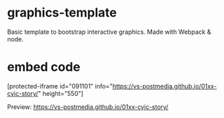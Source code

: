 # graphics-template
Basic template to bootstrap interactive graphics. Made with Webpack & node.

# embed code
[protected-iframe id="091101" info="https://vs-postmedia.github.io/01xx-cyic-story/" height="550"]

Preview: https://vs-postmedia.github.io/01xx-cyic-story/
